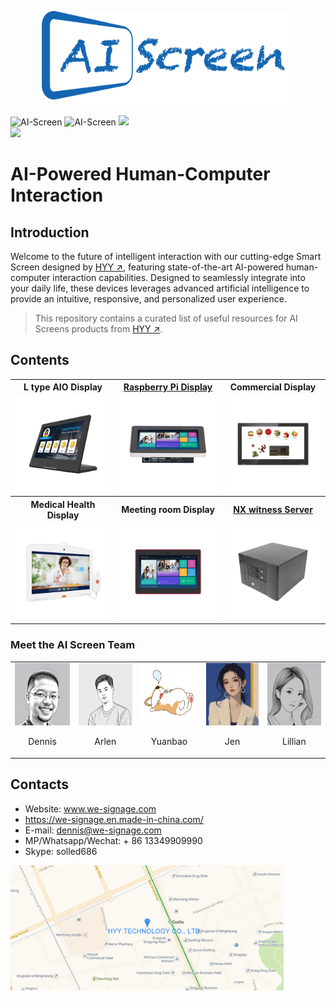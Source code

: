 
<p align = "center">
  <a href="http://www.we-signage.com">
  <img src="./Documents/img/AI_Screen.png" height="150" />
  </a>
</p>



<p>
<img alt="AI-Screen" src="https://img.shields.io/github/stars/industrialtablet/AI-Screen?style=social&label=Star&maxAge=2592000"/>
<img alt="AI-Screen" src="https://img.shields.io/badge/GitHub-AI%20Screen-5674dd.svg?style=flat?style=flat-square&logo=GitHub">
<img at = "AI-Screen" src="https://img.shields.io/badge/Google-AI%20Screen-4c86ea.svg?style=flat?style=flat-square&logo=Android">
<br/>
 
   <a href="https://www.youtube.com/watch?v=KPAvvgL1vNw" target="_blank">
<img at = "YouTube Tutoial Views" src="https://img.shields.io/badge/YouTube-Tutoial%20Views-4c86ea.svg?style=flat?style=flat-square&logo=YouTube">
</a>
</p> 

# AI-Powered Human-Computer Interaction


## Introduction
Welcome to the future of intelligent interaction with our cutting-edge Smart Screen designed by [HYY ↗](https://www.we-signage.com), featuring state-of-the-art AI-powered human-computer interaction capabilities. Designed to seamlessly integrate into your daily life, these devices leverages advanced artificial intelligence to provide an intuitive, responsive, and personalized user experience.
> This repository contains a curated list of useful resources for AI Screens products from [HYY ↗](https://www.we-signage.com).

## Contents


<table textalign="center">
  <tr>
    <th>L type AIO Display</th>
    <th><a href="https://github.com/industrialtablet/AI-Screen/tree/main/Documents/Products/raspberry-pi">Raspberry Pi Display</a></th>
    <th><a  href="https://github.com/industrialtablet/AI-Screen/tree/main/Documents/Products/Commercial-Display" style="text-decoration: none;">Commercial Display</a></th>
  </tr>
  <tr>
    <td width="33.33%"><img src="./Documents/img/main_p_1.jpg" width="100%" height="auto"/></td>
     <td width="33.33%"><a href="https://github.com/industrialtablet/AI-Screen/tree/main/Documents/Products/raspberry-pi"><img src="./Documents/img/main_p_2.jpg" width="100%" height="auto"/></a></td>
      <td width="33.33%"><a href="https://github.com/industrialtablet/AI-Screen/tree/main/Documents/Products/Commercial-Display"><img src="./Documents/img/main_p_3.jpg" width="100%" height="auto"/></a></td>
  </tr>
  <tr>
    <th>Medical Health Display</th>
    <th>Meeting room Display</th>
    <th><a href="https://github.com/industrialtablet/AI-Screen/tree/main/Documents/Products/box">NX witness Server</a></th>
  </tr>
   <tr>
    <td width="33.33%"><img src="./Documents/img/main_p_4.jpg" width="100%" height="auto"/></td>
     <td width="33.33%"><img src="./Documents/img/main_p_5.jpg" width="100%" height="auto"/></td>
      <td width="33.33%"><a href="https://github.com/industrialtablet/AI-Screen/tree/main/Documents/Products/box"><img src="./Documents/img/main_p_6.jpg" width="100%" height="auto"/></a></td>
  </tr>
  
</table>


### Meet the AI Screen Team
<table>
  <tr>
    <td>
      <img src="./Documents/img/Dennis2.png" width="100" height="100"/>
      <p align="center">Dennis</p>
    </td>
    <td>
      <img src="./Documents/img/arlen.jpg" width="100" height="100"/>
      <p align="center">Arlen</p>
    </td>
    <td>
      <img src="./Documents/img/yuanbao.png" width="100" height="100"/>
      <p align="center">Yuanbao</p>
    </td>
    <td>
      <img src="./Documents/img/Jen.jpg" width="100" height="100"/>
      <p align="center">Jen</p>
    </td>
    <td>
      <img src="./Documents/img/Lillian.jpg" width="100" height="100"/>
      <p align="center">Lillian</p>
    </td>
  </tr>
</table>


## Contacts

- Website: www.we-signage.com
- https://we-signage.en.made-in-china.com/
- E-mail: dennis@we-signage.com
- MP/Whatsapp/Wechat: + 86 13349909990
- Skype: solled686

<p >
  <a href="http://www.we-signage.com">
  <img src="./Documents/img/map.jpg" height="200" />
  </a>
</p>

